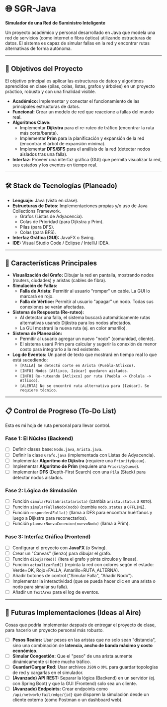 
# 🌐 SGR-Java

**Simulador de una Red de Suministro Inteligente**

Un proyecto académico y personal desarrollado en Java que modela una red de servicios (como internet o fibra óptica) utilizando estructuras de datos. El sistema es capaz de simular fallas en la red y encontrar rutas alternativas de forma autónoma.

---

## 🎯 Objetivos del Proyecto

El objetivo principal es aplicar las estructuras de datos y algoritmos aprendidos en clase (pilas, colas, listas, grafos y árboles) en un proyecto práctico, robusto y con una finalidad visible.

* **Académico:** Implementar y conectar el funcionamiento de las principales estructuras de datos.
* **Funcional:** Crear un modelo de red que reaccione a fallas del mundo real.
* **Algoritmos Clave:**
    * Implementar **Dijkstra** para el re-ruteo de tráfico (encontrar la ruta más corta/barata).
    * Implementar **Prim** para la planificación y expansión de la red (encontrar el árbol de expansión mínima).
    * Implementar **DFS/BFS** para el análisis de la red (detectar nodos aislados tras una falla).
* **Interfaz:** Proveer una interfaz gráfica (GUI) que permita visualizar la red, sus estados y los eventos en tiempo real.

---

## 🛠️ Stack de Tecnologías (Planeado)

* **Lenguaje:** Java (visto en clase).
* **Estructuras de Datos:** Implementaciones propias y/o uso de Java Collections Framework.
    * Grafos (Listas de Adyacencia).
    * Colas de Prioridad (para Dijkstra y Prim).
    * Pilas (para DFS).
    * Colas (para BFS).
* **Interfaz Gráfica (GUI):** JavaFX o Swing.
* **IDE:** Visual Studio Code / Eclipse / IntelliJ IDEA.

---

## 🚀 Características Principales

* **Visualización del Grafo:** Dibujar la red en pantalla, mostrando nodos (routers, ciudades) y aristas (cables de fibra).
* **Simulación de Fallas:**
    * **Falla de Arista:** Permitir al usuario "romper" un cable. La GUI lo marcará en rojo.
    * **Falla de Vértice:** Permitir al usuario "apagar" un nodo. Todas sus conexiones se verán afectadas.
* **Sistema de Respuesta (Re-ruteo):**
    * Al detectar una falla, el sistema buscará automáticamente rutas alternativas usando Dijkstra para los nodos afectados.
    * La GUI mostrará la nueva ruta (ej. en color amarillo).
* **Sistema de Planeación:**
    * Permitir al usuario agregar un nuevo "nodo" (comunidad, cliente).
    * El sistema usará Prim para calcular y sugerir la conexión de menor costo para integrarlo a la red existente.
* **Log de Eventos:** Un panel de texto que mostrará en tiempo real lo que está sucediendo:
    * `[FALLA] Se detectó corte en Arista (Puebla-Atlixco).`
    * `[INFO] Nodos [Atlixco, Izúcar] quedaron aislados.`
    * `[INFO] Re-ruteando [Atlixco] por ruta (Puebla -> Cholula -> Atlixco).`
    * `[ALERTA] No se encontró ruta alternativa para [Izúcar]. Se requiere técnico.`

---

## 📋 Control de Progreso (To-Do List)

Esta es mi hoja de ruta personal para llevar control.

### Fase 1: El Núcleo (Backend)

* [ ] Definir clases base: `Nodo.java`, `Arista.java`.
* [ ] Definir la clase `Grafo.java` (implementada con Listas de Adyacencia).
* [ ] Implementar **Algoritmo de Dijkstra** (requiere una `PriorityQueue`).
* [ ] Implementar **Algoritmo de Prim** (requiere una `PriorityQueue`).
* [ ] Implementar **DFS** (Depth-First Search) con una `Pila` (Stack) para detectar nodos aislados.

### Fase 2: Lógica de Simulación

* [ ] Función `simularFallaArista(arista)` (cambia `arista.status` a `ROTO`).
* [ ] Función `simularFallaNodo(nodo)` (cambia `nodo.status` a `OFFLINE`).
* [ ] Función `responderAFalla()` (llama a DFS para encontrar huérfanos y luego a Dijkstra para reconectarlos).
* [ ] Función `planearNuevaConexion(nuevoNodo)` (llama a Prim).

### Fase 3: Interfaz Gráfica (Frontend)

* [ ] Configurar el proyecto con **JavaFX** (o Swing).
* [ ] Crear un "Canvas" (lienzo) para dibujar el grafo.
* [ ] Función `dibujarRed()` (itera el grafo y pinta círculos y líneas).
* [ ] Función `actualizarRed()` (repinta la red con colores según el estado: Verde=OK, Rojo=FALLA, Amarillo=RUTA_ALTERNA).
* [ ] Añadir botones de control ("Simular Falla", "Añadir Nodo").
* [ ] Implementar la interactividad (que se pueda hacer clic en una arista o nodo para simular su falla).
* [ ] Añadir un `TextArea` para el log de eventos.

---

## 🔮 Futuras Implementaciones (Ideas al Aire)

Cosas que podría implementar *después* de entregar el proyecto de clase, para hacerlo un proyecto personal más robusto.

* [ ] **Pesos Reales:** Usar pesos en las aristas que no solo sean "distancia", sino una combinación de **latencia, ancho de banda máximo y costo económico**.
* [ ] **Simular Congestión:** Que el "peso" de una arista aumente dinámicamente si tiene mucho tráfico.
* [ ] **Guardar/Cargar Red:** Usar archivos `JSON` o `XML` para guardar topologías de red y cargarlas en el simulador.
* [ ] **(Avanzado) API REST:** Separar la lógica (Backend) en un servidor (ej. con Spring Boot) y que la GUI (Frontend) solo sea un cliente.
* [ ] **(Avanzado) Endpoints:** Crear endpoints como `/api/network/fail/edge/{id}` que disparen la simulación desde un cliente externo (como Postman o un dashboard web).
